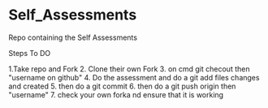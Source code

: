 # Self_Assessments
Repo containing the Self Assessments

Steps To DO

1.Take repo and Fork
2. Clone their own Fork
3. on cmd git checout then "username on github"
4. Do the assessment and do a git add files changes and created
5. then do a git commit
6. then do a git push origin then "username"
7. check your own forka nd ensure that it is working


